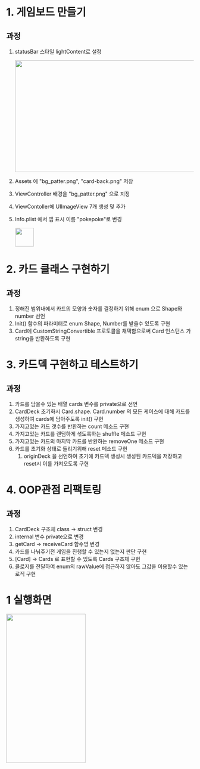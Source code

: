 # 1. 게임보드 만들기



## 과정

1. statusBar 스타일 lightContent로 설정

   <img src="https://user-images.githubusercontent.com/78553659/154930589-22c6196f-0204-46c8-99bd-c7085f4eb81a.png" width="725" height="300"/>

2. Assets 에 "bg_patter.png", "card-back.png" 저장

3. ViewController 배경을 "bg_patter.png" 으로 지정

4. ViewContoller에 UIImageView 7개 생성 및 추가

5. Info.plist 에서 앱 표시 이름 "pokepoke"로 변경

   <img src="https://user-images.githubusercontent.com/78553659/154931719-a82457a6-eed5-4176-b6b8-457e9aa9e3da.png" width="50" height="50"/>




# 2. 카드 클래스 구현하기

## 과정

1. 정해진 범위내에서 카드의 모양과 숫자를 결정하기 위해 enum 으로 Shape와 number 선언
2. Init() 함수의 파라미터로 enum Shape, Number를 받을수 있도록 구현
3. Card에 CustomStringConvertible 프로토콜을 채택함으로써 Card 인스턴스 가 string을 반환하도록 구현





# 3. 카드덱 구현하고 테스트하기

## 과정

1. 카드를 담을수 있는 배열 cards 변수를 private으로 선언
2. CardDeck 초기화시 Card.shape. Card.number 의 모든 케이스에 대해 카드를 생성하여 cards에 담아주도록 init() 구현
3. 가지고있는 카드 갯수를 반환하는 count 메소드 구현 
4. 가지고있는 카드를 랜덤하게 섞도록하는 shuffle 메소드 구현
5. 가지고있는 카드의 마지막 카드를 반환하는 removeOne 메소드 구현
6. 카드를 초기화 상태로 돌리기위해 reset 메소드 구현
   1. originDeck 을 선언하여 초기에 카드덱 생성시 생성된 카드덱을 저장하고 reset시 이를 가져오도록 구현

# 4. OOP관점 리팩토링
## 과정
1. CardDeck 구조체 class → struct 변경
2. internal 변수 private으로 변경
3. getCard → receiveCard 함수명 변경
4. 카드를 나눠주기전 게임을 진행할 수 있는지 없는지 판단 구현
5. [Card] → Cards 로 표현할 수 있도록 Cards 구조체 구현
6. 클로저를 전달하여 enum의 rawValue에 접근하지 않아도 그값을 이용할수 있는 로직 구현


# 1 실행화면

<img src="https://user-images.githubusercontent.com/78553659/168547938-94b14478-0971-4972-8fa1-8b69a97151fa.png" width="213" height="400"/>







